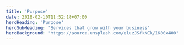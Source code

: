 ```yaml
---
title: 'Purpose'
date: 2018-02-10T11:52:18+07:00
heroHeading: 'Purpose'
heroSubHeading: 'Services that grow with your business'
heroBackground: 'https://source.unsplash.com/eluzJSfkNCk/1600x400'
---
```

